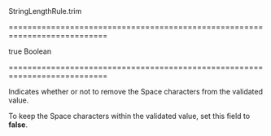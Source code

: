 <!--id-->StringLengthRule.trim<!--/id-->
===========================================================================
<!--default-->true<!--/default-->
<!--type-->Boolean<!--/type-->
===========================================================================

<!--shortDescription-->
Indicates whether or not to remove the Space characters from the validated value.
<!--/shortDescription-->

<!--fullDescription-->
To keep the Space characters within the validated value, set this field to **false**.
<!--/fullDescription-->